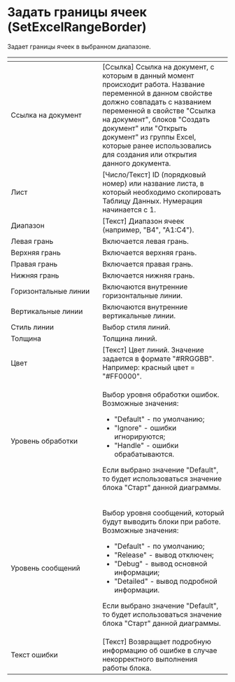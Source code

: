# Задать границы ячеек (SetExcelRangeBorder)

Задает границы ячеек в выбранном диапазоне.

<table data-header-hidden><thead><tr><th width="227"></th><th width="338"></th></tr></thead><tbody><tr><td>Ссылка на документ</td><td>[Ссылка] Ссылка на документ, с которым в данный момент происходит работа. Название переменной в данном свойстве должно совпадать с названием переменной в свойстве "Ссылка на документ", блоков "Создать документ" или "Открыть документ" из группы Excel, которые ранее использовались для создания или открытия данного документа.</td></tr><tr><td>Лист</td><td>[Число/Текст] ID (порядковый номер) или название листа, в который необходимо скопировать Таблицу Данных. Нумерация начинается с 1.</td></tr><tr><td>Диапазон</td><td>[Текст] Диапазон ячеек (например, "B4", "A1:C4").</td></tr><tr><td>Левая грань</td><td>Включается левая грань.</td></tr><tr><td>Верхняя грань</td><td>Включается верхняя грань.</td></tr><tr><td>Правая грань</td><td>Включается правая грань.</td></tr><tr><td>Нижняя грань</td><td>Включается нижняя грань.</td></tr><tr><td>Горизонтальные линии</td><td>Включаются внутренние горизонтальные линии.</td></tr><tr><td>Вертикальные линии</td><td>Включаются внутренние вертикальные линии.</td></tr><tr><td>Стиль линии</td><td>Выбор стиля линий.</td></tr><tr><td>Толщина</td><td>Толщина линий.</td></tr><tr><td>Цвет</td><td>[Текст] Цвет линий. Значение задается в формате "#RRGGBB". Например: красный цвет = "#FF0000".</td></tr><tr><td>Уровень обработки</td><td><p>Выбор уровня обработки ошибок. Возможные значения: </p><ul><li>"Default" - по умолчанию; </li><li>"Ignore" - ошибки игнорируются; </li><li>"Handle" - ошибки обрабатываются. </li></ul><p>Если выбрано значение "Default", то будет использоваться значение блока "Старт" данной диаграммы.</p></td></tr><tr><td>Уровень сообщений</td><td><p>Выбор уровня сообщений, который будут выводить блоки при работе. Возможные значения: </p><ul><li>"Default" - по умолчанию; </li><li>"Release" - вывод отключен; </li><li>"Debug" - вывод основной информации; </li><li>"Detailed" - вывод подробной информации. </li></ul><p>Если выбрано значение "Default", то будет использоваться значение блока "Старт" данной диаграммы.</p></td></tr><tr><td>Текст ошибки</td><td>[Текст] Возвращает подробную информацию об ошибке в случае некорректного выполнения работы блока.</td></tr></tbody></table>
